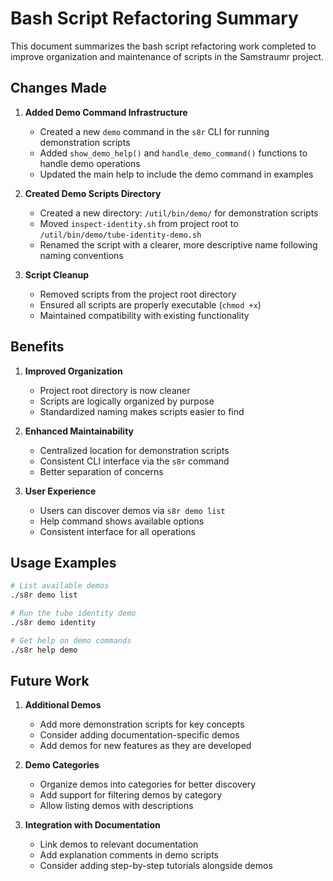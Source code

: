# Bash Script Refactoring Summary

This document summarizes the bash script refactoring work completed to improve organization and maintenance of scripts in the Samstraumr project.

## Changes Made

1. **Added Demo Command Infrastructure**
   - Created a new `demo` command in the `s8r` CLI for running demonstration scripts
   - Added `show_demo_help()` and `handle_demo_command()` functions to handle demo operations
   - Updated the main help to include the demo command in examples

2. **Created Demo Scripts Directory**
   - Created a new directory: `/util/bin/demo/` for demonstration scripts
   - Moved `inspect-identity.sh` from project root to `/util/bin/demo/tube-identity-demo.sh`
   - Renamed the script with a clearer, more descriptive name following naming conventions

3. **Script Cleanup**
   - Removed scripts from the project root directory
   - Ensured all scripts are properly executable (`chmod +x`)
   - Maintained compatibility with existing functionality

## Benefits

1. **Improved Organization**
   - Project root directory is now cleaner
   - Scripts are logically organized by purpose
   - Standardized naming makes scripts easier to find

2. **Enhanced Maintainability**
   - Centralized location for demonstration scripts
   - Consistent CLI interface via the `s8r` command
   - Better separation of concerns

3. **User Experience**
   - Users can discover demos via `s8r demo list`
   - Help command shows available options
   - Consistent interface for all operations

## Usage Examples

```bash
# List available demos
./s8r demo list

# Run the tube identity demo
./s8r demo identity

# Get help on demo commands
./s8r help demo
```

## Future Work

1. **Additional Demos**
   - Add more demonstration scripts for key concepts
   - Consider adding documentation-specific demos
   - Add demos for new features as they are developed

2. **Demo Categories**
   - Organize demos into categories for better discovery
   - Add support for filtering demos by category
   - Allow listing demos with descriptions

3. **Integration with Documentation**
   - Link demos to relevant documentation
   - Add explanation comments in demo scripts
   - Consider adding step-by-step tutorials alongside demos
